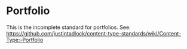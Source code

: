 # Portfolio

This is the incomplete standard for portfolios.  See: https://github.com/justintadlock/content-type-standards/wiki/Content-Type:-Portfolio